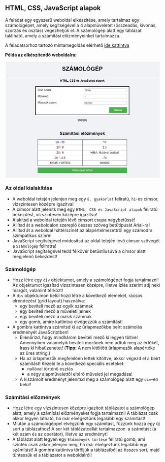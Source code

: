 <style>
    h1:first-of-type { display: none; }
    img { display: block; margin: auto; width: 500px; }
</style>

# Szkriptnyelvek - 5. gyakorló feladatsor

## HTML, CSS, JavaScript alapok


A feladat egy egyszerű weboldal elkészítése, amely tartalmaz egy számológépet, amely segítségével a 4 alapműveletet (összeadás, kivonás, szorzás és osztás) végezhetjük el. A számológép alatt egy táblázat található, amely a számítási előzményeinket tartalmazza.

A feladatsorhoz tartozó mintamegoldás elérhető [ide kattintva](./megoldas.html)

**Példa az elkészítendő weboldalra:**

<a href="./sample.png"><img src="sample.png" alt="Példa"></a>


### Az oldal kialakítása

* A weboldal tetején jelenjen meg egy `8. gyakorlat` feliratú, `h1`-es címsor, vízszintesen középre igazítva!
* A címsor alatt jeleníts meg egy `HTML, CSS és JavaScript alapok` feliratú bekezdést, vízszintesen középre igazítva!
* Alakítsd a weboldal tetején lévő címsort csupa nagybetűssé!
* Állítsd át a weboldalon szereplő összes szöveg betűtípusát Arial-ra!
* Állítsd át a weboldal háttérszínét az alapértelmezettről egy számodra szimpatikus színre!
* JavaScript segítségével módosítsd az oldal tetején lévő címsor szövegét a `Számológép` feliratra!
* JavaScript segítségével tedd félkövér betűstílusúvá a címsor alatt megjelenő bekezdést!


### Számológép

* Hozz létre egy `div` objektumot, amely a számológépet fogja tartalmazni! Az objektumot igazítsd vízszintesen középre, illetve ízlés szerint adj neki margót, valamint térközt!
* A `div` objektumon belül hozd létre a következő elemeket, rácsos elrendezést (grid layout) használva:
    * egy beviteli mező az egyik számnak
    * egy beviteli mező a műveleti jelnek
    * egy beviteli mező a másik számnak
    * egy gomb, amire kattintva elvégezzük a számítást!
* A gombra kattintva számítsd ki az űrlapmezőkbe beírt számolás eredményét JavaScriptben!
    * Ellenőrizd, hogy mindhárom beviteli mező ki legyen töltve! Amennyiben valamelyik beviteli mezőnek nem adtuk meg az értékét, írass ki hibaüzenetet! (**Tipp:** A nem kitöltött űrlapmezők alapértéke az üres string.)
    * Ha az űrlapmezők megfelelően lettek kitöltve, akkor végezd el a beírt számítást! Kezeld le a következő speciális eseteket:
        * nullával történő osztás
        * a négy alapművelettől eltérő műveleti jel megadása!
    * A kiszámolt eredményt jelenítsd meg a számológép alatt egy `div`-en belül!


### Számítási előzmények

* Hozz létre egy vízszintesen középre igazított táblázatot a számológép alatt, amely a számítási előzményeket fogja tartalmazni! A táblázat csak akkor legyen látható, ha már elvégeztünk legalább egy számítást!
* Miután a számológéppel elvégzünk egy számítást, fűzzünk hozzá egy új sort a táblázathoz! A sor két táblázatcellát tartalmazzon: a számítást (a két szám és az operátor), illetve az eredményt!
* A táblázat alatt legyen egy `Előzmények törlése` feliratú gomb, ami szintén csak akkor jelenjen meg, ha már elvégeztünk legalább egy számítást! A gombra kattintva töröljük a táblázatból az összes sort, majd tüntessük el a táblázatot a weboldalról!
